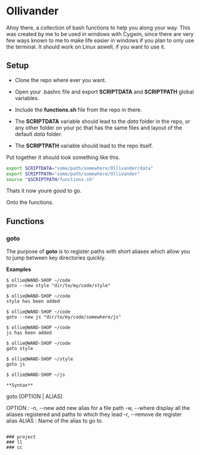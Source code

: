 Ollivander
====

Ahoy there, a collection of bash functions to help you along your way.
This was created by me to be used in windows with Cygwin, since there are very few ways known 
to me to make life easier in windows if you plan to only use the terminal.
It should work on Linux aswell, if you want to use it.

## Setup

 - Clone the repo where ever you want.

 - Open your .bashrc file and export **SCRIPTDATA** and **SCRIPTPATH** global variables.

 - Include the **functions.sh** file from the repo in there.

 - The **SCRIPTDATA** variable should lead to the _data_ folder in the repo, or any other folder on your 
pc that has the same files and layout of the default _data_ folder.

 - The **SCRIPTPATH** variable should lead to the repo itself.

Put together it should look something like this.

```bash
export SCRIPTDATA="some/path/somewhere/Ollivander/data"
export SCRIPTPATH="some/path/somewhere/Ollivander"
source "$SCRIPTPATH/functions.sh"
```

Thats it now youre good to go.

Onto the functions.

## Functions

### goto

The purpose of __goto__ is to register paths with short aliases which allow you to jump between
key directories quickly.

**Examples**
```
$ ollie@WAND-SHOP ~/code
goto --new style "dir/to/my/code/style"

$ ollie@WAND-SHOP ~/code
style has been added

$ ollie@WAND-SHOP ~/code
goto --new js "dir/to/my/code/somewhere/js"

$ ollie@WAND-SHOP ~/code
js has been added

$ ollie@WAND-SHOP ~/code
goto style

$ ollie@WAND-SHOP ~/style
goto js

$ ollie@WAND-SHOP ~/js

**Syntax**
```
goto [OPTION | ALIAS]

OPTION : 
  -n, --new <alias> <path>   add new alias for a file path
  -w, --where                display all the aliases registered and paths to which they lead
  -r, --remove <alias>       de register alias
ALIAS :
	Name of the alias to go to.
```

### project
### ll
### cc